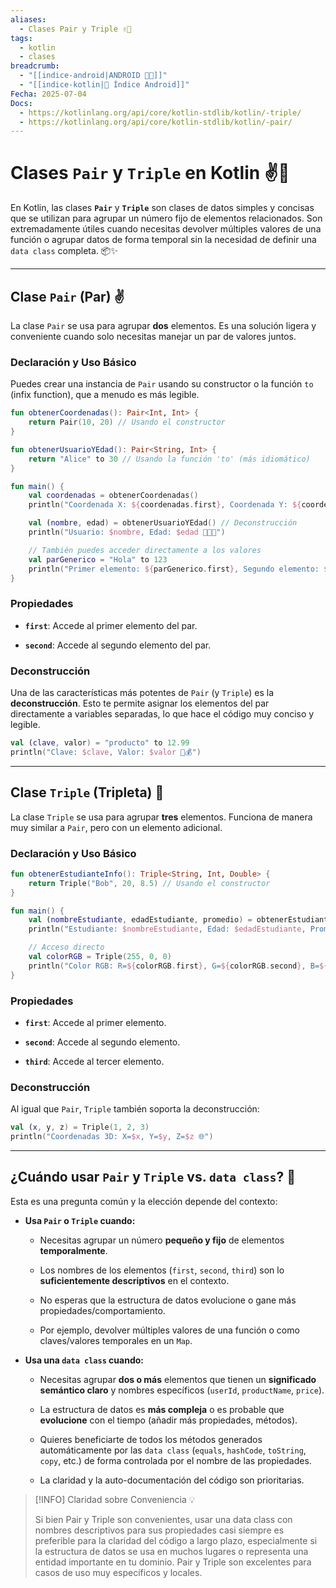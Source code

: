 ```yaml
---
aliases:
  - Clases Pair y Triple ✌️🤟
tags:
  - kotlin
  - clases
breadcrumb:
  - "[[indice-android|ANDROID 🤖🔗]]"
  - "[[indice-kotlin|📱 Índice Android]]"
Fecha: 2025-07-04
Docs:
  - https://kotlinlang.org/api/core/kotlin-stdlib/kotlin/-triple/
  - https://kotlinlang.org/api/core/kotlin-stdlib/kotlin/-pair/
---
```

# Clases `Pair` y `Triple` en Kotlin ✌️🤟

En Kotlin, las clases **`Pair`** y **`Triple`** son clases de datos simples y concisas que se utilizan para agrupar un número fijo de elementos relacionados. Son extremadamente útiles cuando necesitas devolver múltiples valores de una función o agrupar datos de forma temporal sin la necesidad de definir una `data class` completa. 📦✨

---

## Clase `Pair` (Par) ✌️

La clase `Pair` se usa para agrupar **dos** elementos. Es una solución ligera y conveniente cuando solo necesitas manejar un par de valores juntos.

### Declaración y Uso Básico

Puedes crear una instancia de `Pair` usando su constructor o la función `to` (infix function), que a menudo es más legible.

```kotlin
fun obtenerCoordenadas(): Pair<Int, Int> {
    return Pair(10, 20) // Usando el constructor
}

fun obtenerUsuarioYEdad(): Pair<String, Int> {
    return "Alice" to 30 // Usando la función 'to' (más idiomático)
}

fun main() {
    val coordenadas = obtenerCoordenadas()
    println("Coordenada X: ${coordenadas.first}, Coordenada Y: ${coordenadas.second} 📍")

    val (nombre, edad) = obtenerUsuarioYEdad() // Deconstrucción
    println("Usuario: $nombre, Edad: $edad 🧑‍🤝‍🧑")

    // También puedes acceder directamente a los valores
    val parGenerico = "Hola" to 123
    println("Primer elemento: ${parGenerico.first}, Segundo elemento: ${parGenerico.second} 👋")
}
```

### Propiedades

- **`first`**: Accede al primer elemento del par.
    
- **`second`**: Accede al segundo elemento del par.
    

### Deconstrucción

Una de las características más potentes de `Pair` (y `Triple`) es la **deconstrucción**. Esto te permite asignar los elementos del par directamente a variables separadas, lo que hace el código muy conciso y legible.

```kotlin
val (clave, valor) = "producto" to 12.99
println("Clave: $clave, Valor: $valor 🔑💰")
```

---

## Clase `Triple` (Tripleta) 🤟

La clase `Triple` se usa para agrupar **tres** elementos. Funciona de manera muy similar a `Pair`, pero con un elemento adicional.

### Declaración y Uso Básico

```kotlin
fun obtenerEstudianteInfo(): Triple<String, Int, Double> {
    return Triple("Bob", 20, 8.5) // Usando el constructor
}

fun main() {
    val (nombreEstudiante, edadEstudiante, promedio) = obtenerEstudianteInfo() // Deconstrucción
    println("Estudiante: $nombreEstudiante, Edad: $edadEstudiante, Promedio: $promedio 🎓")

    // Acceso directo
    val colorRGB = Triple(255, 0, 0)
    println("Color RGB: R=${colorRGB.first}, G=${colorRGB.second}, B=${colorRGB.third} 🌈")
}
```

### Propiedades

- **`first`**: Accede al primer elemento.
    
- **`second`**: Accede al segundo elemento.
    
- **`third`**: Accede al tercer elemento.
    

### Deconstrucción

Al igual que `Pair`, `Triple` también soporta la deconstrucción:

```kotlin
val (x, y, z) = Triple(1, 2, 3)
println("Coordenadas 3D: X=$x, Y=$y, Z=$z 🌐")
```

---

## ¿Cuándo usar `Pair` y `Triple` vs. `data class`? 🤔

Esta es una pregunta común y la elección depende del contexto:

- **Usa `Pair` o `Triple` cuando:**
    
    - Necesitas agrupar un número **pequeño y fijo** de elementos **temporalmente**.
        
    - Los nombres de los elementos (`first`, `second`, `third`) son lo **suficientemente descriptivos** en el contexto.
        
    - No esperas que la estructura de datos evolucione o gane más propiedades/comportamiento.
        
    - Por ejemplo, devolver múltiples valores de una función o como claves/valores temporales en un `Map`.
        
- **Usa una `data class` cuando:**
    
    - Necesitas agrupar **dos o más** elementos que tienen un **significado semántico claro** y nombres específicos (`userId`, `productName`, `price`).
        
    - La estructura de datos es **más compleja** o es probable que **evolucione** con el tiempo (añadir más propiedades, métodos).
        
    - Quieres beneficiarte de todos los métodos generados automáticamente por las `data class` (`equals`, `hashCode`, `toString`, `copy`, etc.) de forma controlada por el nombre de las propiedades.
        
    - La claridad y la auto-documentación del código son prioritarias.
        

> [!INFO] Claridad sobre Conveniencia 💡
> 
> Si bien Pair y Triple son convenientes, usar una data class con nombres descriptivos para sus propiedades casi siempre es preferible para la claridad del código a largo plazo, especialmente si la estructura de datos se usa en muchos lugares o representa una entidad importante en tu dominio. Pair y Triple son excelentes para casos de uso muy específicos y locales.

